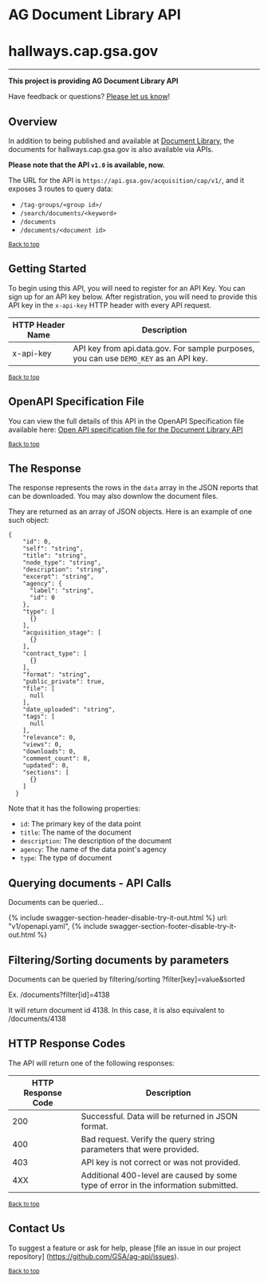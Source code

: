 # AG Document Library API
# hallways.cap.gsa.gov
---

<!-- Alpha status alert -->
<div class="usa-alert usa-alert-warning" id="site-wide-alert" role="alert">
   <div class="usa-alert-body">
     <strong>
       This project is providing AG Document Library API
     </strong>
     <p class="usa-alert-text">
       Have feedback or questions? <a href="https://github.com/GSA/ag-api/issues">Please let us know</a>!</p>
   </div>
 </div>
<!-- end Alpha status alert -->


## Overview

In addition to being published and available at <a href="https://hallways.cap.gsa.gov/app/#/tutorials/document-library">Document Library</a>, the documents for hallways.cap.gsa.gov is also available via APIs.

**Please note that the API `v1.0` is available, now.**

The URL for the API is `https://api.gsa.gov/acquisition/cap/v1/`, and it exposes 3 routes to query data:

- `/tag-groups/<group id>/`
- `/search/documents/<keyword>`
- `/documents`
- `/documents/<document id>`

<p><small><a href="#">Back to top</a></small></p>

## Getting Started

To begin using this API, you will need to register for an API Key. You can sign up for an API key below.  After registration, you will need to provide this API key in the `x-api-key` HTTP header with every API request.

| HTTP Header Name | Description |
| ---- | ----------- |
| x-api-key | API key from api.data.gov.  For sample purposes, you can use `DEMO_KEY` as an API key. |


<p><small><a href="#">Back to top</a></small></p>

## OpenAPI Specification File

You can view the full details of this API in the OpenAPI Specification file available here:
<a href="https://github.com/GSA/ag-api/blob/d3dfc078b0334b51b2775e3a4cd8bec2370fe864/v1/openapi.json">Open API specification file for the Document Library API</a>

<p><small><a href="#">Back to top</a></small></p>


## The Response

The response represents the rows in the `data` array in the JSON reports that can be downloaded. You may also downlow the document files. 

They are returned as an array of JSON objects. Here is an example of one such object:

```
{
    "id": 0,
    "self": "string",
    "title": "string",
    "node_type": "string",
    "description": "string",
    "excerpt": "string",
    "agency": {
      "label": "string",
      "id": 0
    },
    "type": [
      {}
    ],
    "acquisition_stage": [
      {}
    ],
    "contract_type": [
      {}
    ],
    "format": "string",
    "public_private": true,
    "file": [
      null
    ],
    "date_uploaded": "string",
    "tags": [
      null
    ],
    "relevance": 0,
    "views": 0,
    "downloads": 0,
    "comment_count": 0,
    "updated": 0,
    "sections": [
      {}
    ]
  }
```

Note that it has the following properties:

- `id`: The primary key of the data point
- `title`: The name of the document
- `description`: The description of the document
- `agency`: The name of the data point's agency
- `type`: The type of document

## Querying documents - API Calls

Documents can be queried...

{% include swagger-section-header-disable-try-it-out.html %}
    url: "v1/openapi.yaml", 
{% include swagger-section-footer-disable-try-it-out.html %}


## Filtering/Sorting documents by parameters

Documents can be queried by filtering/sorting ?filter[key]=value&sorted

Ex. /documents?filter[id]=4138

It will return document id 4138. In this case, it is also equivalent to /documents/4138

## HTTP Response Codes

The API will return one of the following responses:

| HTTP Response Code | Description |
| ---- | ----------- |
| 200 | Successful. Data will be returned in JSON format. |
| 400 | Bad request. Verify the query string parameters that were provided. |
| 403 | API key is not correct or was not provided. |
| 4XX | Additional 400-level are caused by some type of error in the information submitted. |

<p><small><a href="#">Back to top</a></small></p>


## Contact Us

To suggest a feature or ask for help, please [file an issue in our project repository]
(https://github.com/GSA/ag-api/issues).    

<p><small><a href="#">Back to top</a></small></p>

